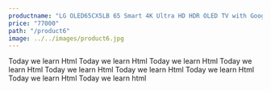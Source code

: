 ```yaml
---
productname: "LG OLED65CX5LB 65 Smart 4K Ultra HD HDR OLED TV with Google Assistant & Amazon Alexa"
price: "77000"
path: "/product6"
image: ../../images/product6.jpg
---
```

Today we learn Html Today we learn Html Today we learn Html Today we learn Html Today we learn Html Today we learn Html Today we learn Html Today we learn Html Today we learn html
